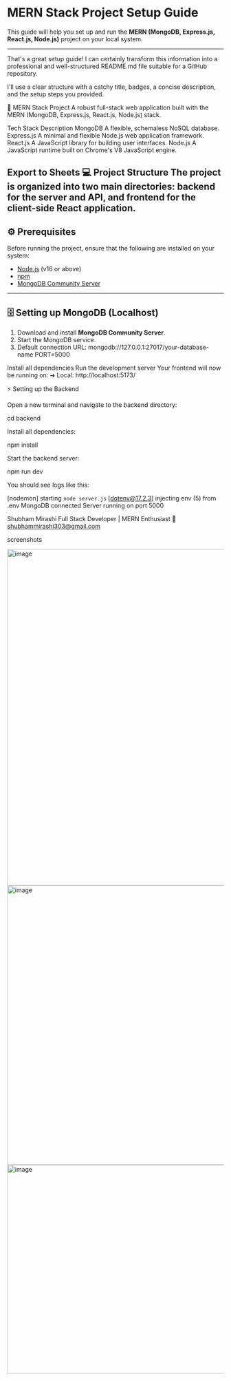 # MERN Stack Project Setup Guide

This guide will help you set up and run the **MERN (MongoDB, Express.js, React.js, Node.js)** project on your local system.

---

That's a great setup guide! I can certainly transform this information into a professional and well-structured README.md file suitable for a GitHub repository.

I'll use a clear structure with a catchy title, badges, a concise description, and the setup steps you provided.

🚀 MERN Stack Project
A robust full-stack web application built with the MERN (MongoDB, Express.js, React.js, Node.js) stack.

Tech Stack	Description
MongoDB	A flexible, schemaless NoSQL database.
Express.js	A minimal and flexible Node.js web application framework.
React.js	A JavaScript library for building user interfaces.
Node.js	A JavaScript runtime built on Chrome's V8 JavaScript engine.

Export to Sheets
💻 Project Structure
The project is organized into two main directories: backend for the server and API, and frontend for the client-side React application.
---

## ⚙️ Prerequisites

Before running the project, ensure that the following are installed on your system:

- [Node.js](https://nodejs.org/en/download/) (v16 or above)
- [npm](https://www.npmjs.com/)
- [MongoDB Community Server](https://www.mongodb.com/try/download/community)

---

## 🗄️ Setting up MongoDB (Localhost)

1. Download and install **MongoDB Community Server**.
2. Start the MongoDB service.
3. Default connection URL:  mongodb://127.0.0.1:27017/your-database-name PORT=5000




Install all dependencies
Run the development server
Your frontend will now be running on: ➜ Local: http://localhost:5173/

⚡ Setting up the Backend

Open a new terminal and navigate to the backend directory:

cd backend


Install all dependencies:

npm install


Start the backend server:

npm run dev


You should see logs like this:

[nodemon] starting `node server.js`
[dotenv@17.2.3] injecting env (5) from .env
MongoDB connected
Server running on port 5000


Shubham Mirashi
Full Stack Developer | MERN Enthusiast
📧 shubhammirashi303@gmail.com


screenshots

<img width="1911" height="782" alt="image" src="https://github.com/user-attachments/assets/bd283130-b0e9-4ba3-8c11-6a65e03c57c0" />
<img width="746" height="649" alt="image" src="https://github.com/user-attachments/assets/5f5642ab-1087-4dab-bd96-ba3847c13665" />
<img width="1877" height="486" alt="image" src="https://github.com/user-attachments/assets/b00100cb-3eab-4eb3-81b0-a9f536b6c6ca" />



